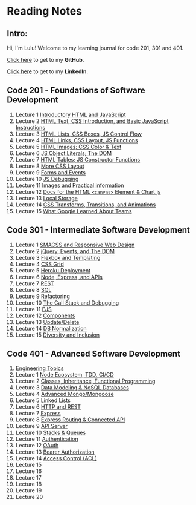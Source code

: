 # Reading Notes

## Intro:
Hi, I'm Lulu! Welcome to my learning journal for code 201, 301 and 401.

[Click here](https://github.com/luluse) to get to my **GitHub**.

[Click here](https://www.linkedin.com/in/lulu-sevignon/) to get to my **LinkedIn**.



## Code 201 - Foundations of Software Development

1. Lecture 1 [Introductory HTML and JavaScript](./code201/class-01.md)
1. Lecture 2 [HTML Text, CSS Introduction, and Basic JavaScript Instructions](./code201/class-02.md)
1. Lecture 3 [HTML Lists, CSS Boxes, JS Control Flow](./code201/class-03.md)
1. Lecture 4 [HTML Links, CSS Layout, JS Functions](./code201/class-04.md)
1. Lecture 5 [HTML Images; CSS Color & Text](./code201/class-05.md)
1. Lecture 6 [JS Object Literals; The DOM](./code201/class-06.md)
1. Lecture 7 [HTML Tables; JS Constructor Functions](./code201/class-07.md)
1. Lecture 8 [More CSS Layout](./code201/class-08.md)
1. Lecture 9 [Forms and Events](./code201/class-09.md)
1. Lecture 10 [JS Debugging](./code201/class-10.md)
1. Lecture 11 [Images and Practical information](./code201/class-11.md)
1. Lecture 12 [Docs for the HTML `<canvas>` Element & Chart.js](./code201/class-12.md)
1. Lecture 13 [Local Storage](./code201/class-13.md)
1. Lecture 14 [CSS Transforms, Transitions, and Animations](./code201/class-14.md)
1. Lecture 15 [What Google Learned About Teams](./code201/class-15.md)


## Code 301 - Intermediate Software Development

1. Lecture 1 [SMACSS and Responsive Web Design](./code301/class-01.md)
1. Lecture 2 [jQuery, Events, and The DOM](./code301/class-02.md)
1. Lecture 3 [Flexbox and Templating](./code301/class-03.md)
1. Lecture 4 [CSS Grid](./code301/class-04.md)
1. Lecture 5 [Heroku Deployment](./code301/class-05.md)
1. Lecture 6 [Node, Express, and APIs](./code301/class-06.md)
1. Lecture 7 [REST](./code301/class-07.md)
1. Lecture 8 [SQL](./code301/class-08.md)
1. Lecture 9 [Refactoring](./code301/class-09.md)
1. Lecture 10 [The Call Stack and Debugging](./code301/class-10.md)
1. Lecture 11 [EJS](./code301/class-11.md)
1. Lecture 12 [Components](./code301/class-12.md)
1. Lecture 13 [Update/Delete](./code301/class-13.md)
1. Lecture 14 [DB Normalization](./code301/class-14.md)
1. Lecture 15 [Diversity and Inclusion](./code301/class-15.md)

## Code 401 - Advanced Software Development

1. [Engineering Topics](./code401/prepwork.md)
1. Lecture 1 [Node Ecosystem, TDD, CI/CD](./code401/class-01.md)
1. Lecture 2 [Classes, Inheritance, Functional Programming](./code401/class-02.md)
1. Lecture 3 [Data Modeling & NoSQL Databases](./code401/class-03.md)
1. Lecture 4 [Advanced Mongo/Mongoose](./code401/class-04.md)
1. Lecture 5 [Linked Lists](./code401/class-05.md)
1. Lecture 6 [HTTP and REST](./code401/class-06.md)
1. Lecture 7 [Express](./code401/class-07.md)
1. Lecture 8 [Express Routing & Connected API](./code401/class-08.md)
1. Lecture 9 [API Server](./code401/class-09.md)
1. Lecture 10 [Stacks & Queues](./code401/class-10.md)
1. Lecture 11 [Authentication](./code401/class-11.md)
1. Lecture 12 [OAuth](./code401/class-12.md)
1. Lecture 13 [Bearer Authorization](./code401/class-13.md)
1. Lecture 14 [Access Control (ACL)](./code401/class-14.md)
1. Lecture 15 [](./code401/class-15.md)
1. Lecture 16 [](./code401/class-16.md)
1. Lecture 17 [](./code401/class-17.md)
1. Lecture 18 [](./code401/class-18.md)
1. Lecture 19 [](./code401/class-19.md)
1. Lecture 20 [](./code401/class-20.md)